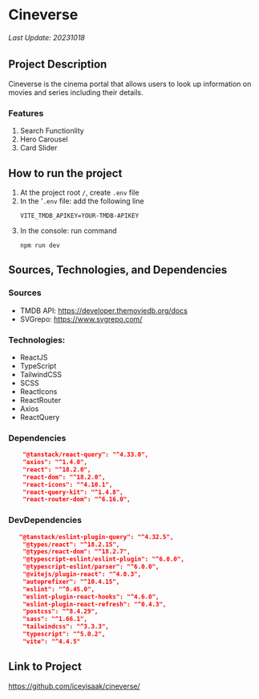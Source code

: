# Cineverse
###### Last Update: 20231018

## Project Description
Cineverse is the cinema portal that allows users to look up information on movies and series including their details. 

### Features
1. Search Functionlity
2. Hero Carousel
3. Card Slider

## How to run the project
1. At the project root `/`, create `.env` file
2. In the '`.env` file: add the following line
   ```
   VITE_TMDB_APIKEY=YOUR-TMDB-APIKEY
   ```
3. In the console: run command
   ```
   npm run dev
   ```

## Sources, Technologies, and Dependencies

### Sources
- TMDB API: https://developer.themoviedb.org/docs
- SVGrepo: https://www.svgrepo.com/

### Technologies:
- ReactJS
- TypeScript
- TailwindCSS
- SCSS
- ReactIcons
- ReactRouter
- Axios
- ReactQuery

### Dependencies
```json
    "@tanstack/react-query": "^4.33.0",
    "axios": "^1.4.0",
    "react": "^18.2.0",
    "react-dom": "^18.2.0",
    "react-icons": "^4.10.1",
    "react-query-kit": "^1.4.8",
    "react-router-dom": "^6.16.0",
```

### DevDependencies
```json
   "@tanstack/eslint-plugin-query": "^4.32.5",
    "@types/react": "^18.2.15",
    "@types/react-dom": "^18.2.7",
    "@typescript-eslint/eslint-plugin": "^6.0.0",
    "@typescript-eslint/parser": "^6.0.0",
    "@vitejs/plugin-react": "^4.0.3",
    "autoprefixer": "^10.4.15",
    "eslint": "^8.45.0",
    "eslint-plugin-react-hooks": "^4.6.0",
    "eslint-plugin-react-refresh": "^0.4.3",
    "postcss": "^8.4.29",
    "sass": "^1.66.1",
    "tailwindcss": "^3.3.3",
    "typescript": "^5.0.2",
    "vite": "^4.4.5"
```

## Link to Project
https://github.com/iceyisaak/cineverse/ 

